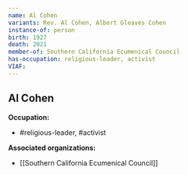 ```yaml
---
name: Al Cohen
variants: Rev. Al Cohen, Albert Gleaves Cohen
instance-of: person
birth: 1927
death: 2021
member-of: Southern California Ecumenical Council
has-occupation: religious-leader, activist
VIAF: 
---
```

## Al Cohen

**Occupation:** 
- #religious-leader, #activist

**Associated organizations:** 
- [[Southern California Ecumenical Council]]